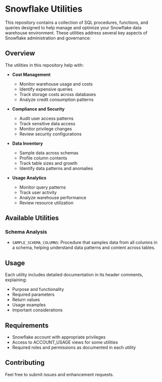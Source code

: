 # Snowflake Utilities

This repository contains a collection of SQL procedures, functions, and queries designed to help manage and optimize your Snowflake data warehouse environment. These utilities address several key aspects of Snowflake administration and governance:

## Overview

The utilities in this repository help with:

- **Cost Management**
  - Monitor warehouse usage and costs
  - Identify expensive queries
  - Track storage costs across databases
  - Analyze credit consumption patterns

- **Compliance and Security**
  - Audit user access patterns
  - Track sensitive data access
  - Monitor privilege changes
  - Review security configurations

- **Data Inventory**
  - Sample data across schemas
  - Profile column contents
  - Track table sizes and growth
  - Identify data patterns and anomalies

- **Usage Analytics**
  - Monitor query patterns
  - Track user activity
  - Analyze warehouse performance
  - Review resource utilization

## Available Utilities

### Schema Analysis
- `SAMPLE_SCHEMA_COLUMNS`: Procedure that samples data from all columns in a schema, helping understand data patterns and content across tables.

## Usage

Each utility includes detailed documentation in its header comments, explaining:
- Purpose and functionality
- Required parameters
- Return values
- Usage examples
- Important considerations

## Requirements

- Snowflake account with appropriate privileges
- Access to ACCOUNT_USAGE views for some utilities
- Required roles and permissions as documented in each utility

## Contributing

Feel free to submit issues and enhancement requests.